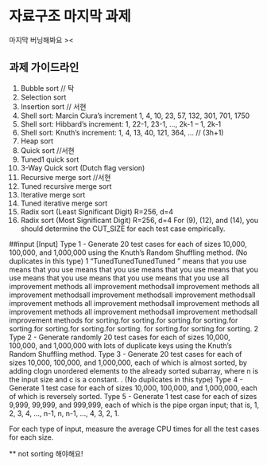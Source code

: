 # 자료구조 마지막 과제
마지막 버닝해봐요 ><
## 과제 가이드라인
1. Bubble sort // 탁
2. Selection sort 
3. Insertion sort   // 서현
4. Shell sort: Marcin Ciura’s increment 1, 4, 10, 23, 57, 132, 301, 701, 1750
5. Shell sort: Hibbard’s increment: 1, 22-1, 23-1, ..., 2k-1 – 1, 2k-1
6. Shell sort: Knuth’s increment: 1, 4, 13, 40, 121, 364, ... // (3h+1)
7. Heap sort
8. Quick sort  //서현
9. Tuned1 quick sort
10. 3-Way Quick sort (Dutch flag version)
11. Recursive merge sort //서현
12. Tuned recursive merge sort
13. Iterative merge sort
14. Tuned iterative merge sort
15. Radix sort (Least Significant Digit) R=256, d=4
16. Radix sort (Most Significant Digit) R=256, d=4
For (9), (12), and (14), you should determine the CUT_SIZE for each test case empirically.


##input
[Input]
Type 1 - Generate 20 test cases for each of sizes 10,000, 100,000, and 1,000,000 using the Knuth’s Random Shuffling method. (No duplicates in this type)
1 “TunedTunedTunedTuned ” means that you use means that you use means that you use means that you use means that you use means that you use means that you use means that you use all improvement methods all improvement methodsall improvement methods all improvement methodsall improvement methodsall improvement methodsall improvement methods all improvement methodsall improvement methods all improvement methods all improvement methodsall improvement methodsall improvement methods for sorting.for sorting.for sorting.for sorting.for sorting.for sorting.for sorting.for sorting. for sorting.for sorting.for sorting.
2
Type 2 - Generate randomly 20 test cases for each of sizes 10,000, 100,000, and 1,000,000 with lots of duplicate keys using the Knuth’s Random Shuffling method.
Type 3 - Generate 20 test cases for each of sizes 10,000, 100,000, and 1,000,000, each of which is almost sorted, by adding clogn unordered elements to the already sorted subarray, where n is the input size and c is a constant. . (No duplicates in this type)
Type 4 - Generate 1 test case for each of sizes 10,000, 100,000, and 1,000,000, each of which is reversely sorted.
Type 5 - Generate 1 test case for each of sizes 9,999, 99,999, and 999,999, each of which is the pipe organ input; that is, 1, 2, 3, 4, …, n-1, n, n-1, …, 4, 3, 2, 1.

For each type of input, measure the average CPU times for all the test cases for each size.

** not sorting 해야해요!

